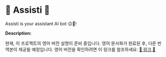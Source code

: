 # 🤖 Assisti 🤖

Assisti is your assistant AI bot 😉🤖!

**Description:**

현재, 이 프로젝트의 영어 버전 설명이 준비 중입니다. 영어 문서화가 완료된 후, 다른 번역본이 제공될 예정입니다. 영어 버전을 확인하려면 이 링크를 참조하세요: [🔗 링크 🔗](../English/ReadMe.md)
